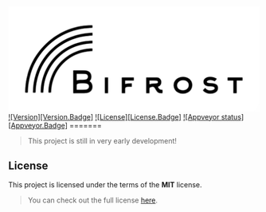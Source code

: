 <img src="./docs/images/Logo.svg"> 
<br/> <a target="_blank" href="http://semver.org">![Version][Version.Badge]</a> <a target="_blank" href="https://github.com/thfabian/Bifrost/blob/master/LICENSE.txt">![License][License.Badge]</a> <a target="_blank" href="https://ci.appveyor.com/project/thfabian/bifrost/branch/master">![Appveyor status][Appveyor.Badge]</a>
=======

> This project is still in very early development!

## License

This project is licensed under the terms of the **MIT** license.

> You can check out the full license [here](LICENSE.txt).

<!-- Links -->
[Appveyor]: https://ci.appveyor.com/project/thfabian/bifrost/branch/master
[Appveyor.Badge]: https://ci.appveyor.com/api/projects/status/3dhcs3ml0tnvrceh?svg=true
[TravisCI]: https://travis-ci.org/thfabian/Bifrost
[Version.Badge]: https://badge.fury.io/gh/thfabian%2FBifrost.svg
[License.Badge]: https://img.shields.io/badge/license-MIT-blue.svg

